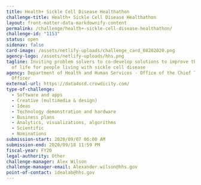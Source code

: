 ```yaml
---
title: Health+ Sickle Cell Disease Healthathon
challenge-title: Health+ Sickle Cell Disease Healthathon
layout: front-matter-data-markdownify-content
permalink: /challenge/health+-sickle-cell-disease-healthathon/
challenge-id: "1153"
status: open
sidenav: false
card-image: /assets/netlify-uploads/challenge_card_08202020.png
agency-logo: /assets/netlify-uploads/hhs.png
tagline: Inviting problem solvers to co-develop solutions to improve the quality
  of life for people living with sickle cell disease
agency: Department of Health and Human Services - Office of the Chief Technology
  Officer
external-url: https://data4scd.crowdicity.com/
type-of-challenge:
  - Software and apps
  - Creative (multimedia & design)
  - Ideas
  - Technology demonstration and hardware
  - Business plans
  - Analytics, visualizations, algorithms
  - Scientific
  - Nominations
submission-start: 2020/09/07 06:00 AM
submission-end: 2020/09/18 11:59 PM
fiscal-year: FY20
legal-authority: Other
challenge-manager: Alex Wilson
challenge-manager-email: Alexander.wilson@hhs.gov
point-of-contact: idealab@hhs.gov
---
```

